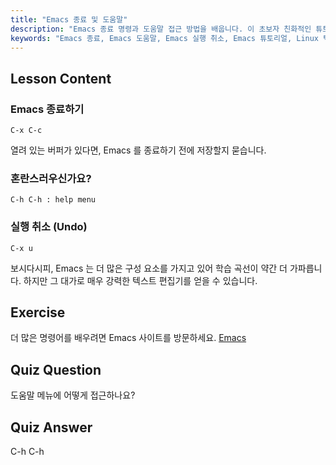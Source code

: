 ```yaml
---
title: "Emacs 종료 및 도움말"
description: "Emacs 종료 명령과 도움말 접근 방법을 배웁니다. 이 초보자 친화적인 튜토리얼에서 기본적인 Emacs 탐색 및 실행 취소 기능을 이해합니다."
keywords: "Emacs 종료, Emacs 도움말, Emacs 실행 취소, Emacs 튜토리얼, Linux 텍스트 편집기, 초보자 가이드"
---
```


## Lesson Content

### Emacs 종료하기

```
C-x C-c
```

열려 있는 버퍼가 있다면, Emacs 를 종료하기 전에 저장할지 묻습니다.

### 혼란스러우신가요?

```
C-h C-h : help menu
```

### 실행 취소 (Undo)

```
C-x u
```

보시다시피, Emacs 는 더 많은 구성 요소를 가지고 있어 학습 곡선이 약간 더 가파릅니다. 하지만 그 대가로 매우 강력한 텍스트 편집기를 얻을 수 있습니다.

## Exercise

더 많은 명령어를 배우려면 Emacs 사이트를 방문하세요. [Emacs](https://www.gnu.org/software/emacs/)

## Quiz Question

도움말 메뉴에 어떻게 접근하나요?

## Quiz Answer

C-h C-h
